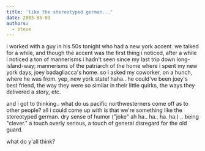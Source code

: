 ```yaml
---
title: 'like the stereotyped german...'
date: 2003-05-03
authors:
  - steve
---
```


i worked with a guy in his 50s tonight who had a new york accent. we talked for a while, and though the accent was the first thing i noticed, after a while i noticed a ton of mannerisms i hadn't seen since my last trip down long-island-way; mannerisms of the patriarch of the home where i spent my new york days, joey badagliacca's home. so i asked my coworker, on a hunch, where he was from. yep, new york state! haha.. he could've been joey's best friend, the way they were so similar in their little quirks, the ways they delivered a story, etc.

and i got to thinking.. what do us pacific northwesterners come off as to other people? all i could come up with is that we're something like the stereotyped german. dry sense of humor ("joke" ah ha.. ha.. ha. ha.) .. being "clever." a touch overly serious, a touch of general disregard for the old guard.

what do y'all think?
